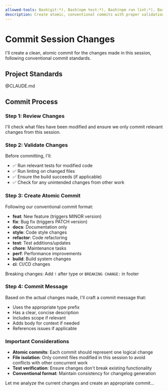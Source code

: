 ```yaml
---
allowed-tools: Bash(git:*), Bash(npm test:*), Bash(npm run lint:*), Bash(npm run build:*), Read
description: Create atomic, conventional commits with proper validation
---
```


# Commit Session Changes

I'll create a clean, atomic commit for the changes made in this session, following conventional commit standards.

## Project Standards
@CLAUDE.md

## Commit Process

### Step 1: Review Changes
I'll check what files have been modified and ensure we only commit relevant changes from this session.

### Step 2: Validate Changes
Before committing, I'll:
- ✅ Run relevant tests for modified code
- ✅ Run linting on changed files
- ✅ Ensure the build succeeds (if applicable)
- ✅ Check for any unintended changes from other work

### Step 3: Create Atomic Commit
Following our conventional commit format:
- **feat**: New feature (triggers MINOR version)
- **fix**: Bug fix (triggers PATCH version)  
- **docs**: Documentation only
- **style**: Code style changes
- **refactor**: Code refactoring
- **test**: Test additions/updates
- **chore**: Maintenance tasks
- **perf**: Performance improvements
- **build**: Build system changes
- **ci**: CI/CD changes

Breaking changes: Add `!` after type or `BREAKING CHANGE:` in footer

### Step 4: Commit Message
Based on the actual changes made, I'll craft a commit message that:
- Uses the appropriate type prefix
- Has a clear, concise description
- Includes scope if relevant
- Adds body for context if needed
- References issues if applicable

### Important Considerations
- **Atomic commits**: Each commit should represent one logical change
- **File isolation**: Only commit files modified in this session to avoid conflicts with other concurrent work
- **Test verification**: Ensure changes don't break existing functionality
- **Conventional format**: Maintain consistency for changelog generation

Let me analyze the current changes and create an appropriate commit...